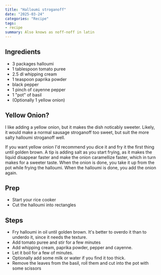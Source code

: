```yaml
---
title: "Halloumi stroganoff"
date: "2025-03-24"
categories: "Recipe"
tags:
- recipe
summary: Also knows as noff-noff in latin
---
```


## Ingredients

* 3 packages halloumi
* 1 tablespoon tomato puree
* 2.5 dl whipping cream
* 1 teaspoon paprika powder
* black pepper
* 1 pinch of cayenne pepper
* 1 "pot" of basil
* (Optionally 1 yellow onion)

## Yellow Onion?
I like adding a yellow onion, but it makes the dish noticably sweeter. Likely, it would make a normal sausage stroganoff too sweet, but suit the more salty halloumi stroganoff well.

If you want yellow onion I'd recommend you dice it and fry it the first thing until golden brown. A tip is adding salt as you start frying, as it makes the liquid disappear faster and make the onion caramellize faster, which in turn makes for a sweeter taste. When the onion is done, you take it up from the pot while frying the halloumi. When the halloumi is done, you add the onion again.

## Prep

* Start your rice cooker
* Cut the halloumi into rectangles

## Steps
* Fry halloumi in oil until golden brown. It's better to overdo it than to underdo it, since it needs the texture.
* Add tomato puree and stir for a few minutes
* Add whipping cream, paprika powder, pepper and cayenne.
* Let it boil for a few of minutes.
* Optionally add some milk or water if you find it too thick.
* Remove the leaves from the basil, roll them and cut into the pot with some scissors
